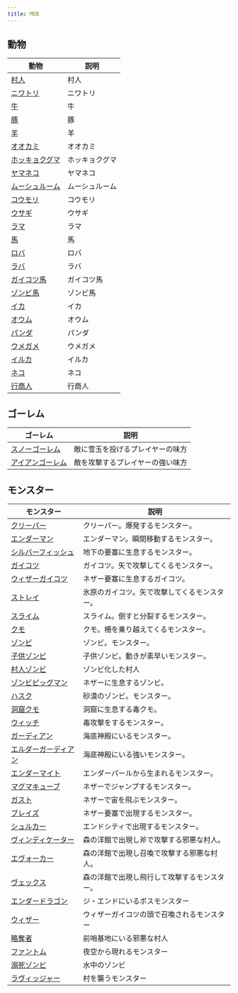 ```yaml
---
title: MOB
---
```


## <a name="動物"></a>動物

|動物|説明|
|---|---|
|[村人](村人)|村人|
|[ニワトリ](ニワトリ)|ニワトリ|
|[牛](牛)|牛|
|[豚](豚)|豚|
|[羊](羊)|羊|
|[オオカミ](オオカミ)|オオカミ|
|[ホッキョクグマ](ホッキョクグマ)|ホッキョクグマ|
|[ヤマネコ](ヤマネコ)|ヤマネコ|
|[ムーシュルーム](ムーシュルーム)|ムーシュルーム|
|[コウモリ](コウモリ)|コウモリ|
|[ウサギ](ウサギ)|ウサギ|
|[ラマ](ラマ)|ラマ|
|[馬](馬)|馬|
|[ロバ](ロバ)|ロバ|
|[ラバ](ラバ)|ラバ|
|[ガイコツ馬](ガイコツ馬)|ガイコツ馬|
|[ゾンビ馬](ゾンビ馬)|ゾンビ馬|
|[イカ](イカ)|イカ|
|[オウム](オウム)|オウム|
|[パンダ](パンダ)|パンダ|
|[ウメガメ](ウメガメ)|ウメガメ|
|[イルカ](イルカ)|イルカ|
|[ネコ](ネコ)|ネコ|
|[行商人](行商人)|行商人|

## <a name="ゴーレム"></a>ゴーレム

|ゴーレム|説明|
|---|---|
|[スノーゴーレム](スノーゴーレム)|敵に雪玉を投げるプレイヤーの味方|
|[アイアンゴーレム](アイアンゴーレム)|敵を攻撃するプレイヤーの強い味方|

## <a name="モンスター"></a>モンスター

|モンスター|説明|
|---|---|
|[クリーパー](クリーパー)|クリーパー。爆発するモンスター。|
|[エンダーマン](エンダーマン)|エンダーマン。瞬間移動するモンスター。|
|[シルバーフィッシュ](シルバーフィッシュ)|地下の要塞に生息するモンスター。|
|[ガイコツ](ガイコツ)|ガイコツ。矢で攻撃してくるモンスター。|
|[ウィザーガイコツ](ウィザーガイコツ)|ネザー要塞に生息するガイコツ。|
|[ストレイ](ストレイ)|氷原のガイコツ。矢で攻撃してくるモンスター。|
|[スライム](スライム)|スライム。倒すと分裂するモンスター。|
|[クモ](クモ)|クモ。柵を乗り越えてくるモンスター。|
|[ゾンビ](ゾンビ)|ゾンビ。モンスター。|
|[子供ゾンビ](子供ゾンビ)|子供ゾンビ。動きが素早いモンスター。|
|[村人ゾンビ](村人ゾンビ)|ゾンビ化した村人|
|[ゾンビピッグマン](ゾンビピッグマン)|ネザーに生息するゾンビ。|
|[ハスク](ハスク)|砂漠のゾンビ。モンスター。|
|[洞窟クモ](洞窟クモ)|洞窟に生息する毒クモ。|
|[ウィッチ](ウィッチ)|毒攻撃をするモンスター。|
|[ガーディアン](ガーディアン)|海底神殿にいるモンスター。|
|[エルダーガーディアン](エルダーガーディアン)|海底神殿にいる強いモンスター。|
|[エンダーマイト](エンダーマイト)|エンダーパールから生まれるモンスター。|
|[マグマキューブ](マグマキューブ)|ネザーでジャンプするモンスター。|
|[ガスト](ガスト)|ネザーで宙を飛ぶモンスター。|
|[ブレイズ](ブレイズ)|ネザー要塞で出現するモンスター。|
|[シュルカー](シュルカー)|エンドシティで出現するモンスター。|
|[ヴィンディケーター](ヴィンディケーター)|森の洋館で出現し斧で攻撃する邪悪な村人。|
|[エヴォーカー](エヴォーカー)|森の洋館で出現し召喚で攻撃する邪悪な村人。|
|[ヴェックス](ヴェックス)|森の洋館で出現し飛行して攻撃するモンスター。|
|[エンダードラゴン](エンダードラゴン)|ジ・エンドにいるボスモンスター|
|[ウィザー](ウィザー)|ウィザーガイコツの頭で召喚されるモンスター|
|[略奪者](略奪者)|前哨基地にいる邪悪な村人|
|[ファントム](ファントム)|夜空から現れるモンスター|
|[溺死ゾンビ](溺死ゾンビ)|水中のゾンビ|
|[ラヴィッジャー](ラヴィッジャー)|村を襲うモンスター|

